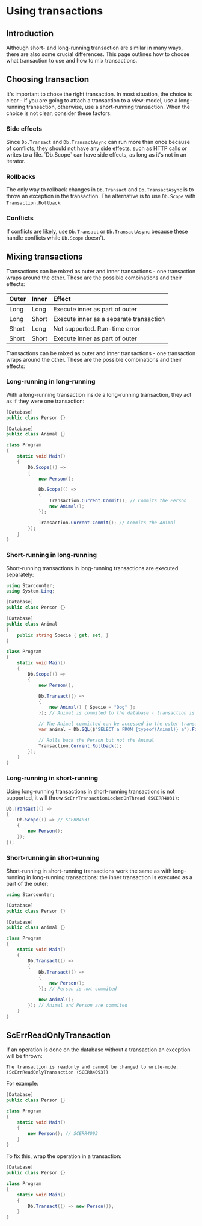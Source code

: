 # Using transactions

## Introduction

Although short- and long-running transaction are similar in many ways, there are also some crucial differences. This page outlines how to choose what transaction to use and how to mix transactions.

## Choosing transaction

It's important to chose the right transaction. In most situation, the choice is clear - if you are going to attach a transaction to a view-model, use a long-running transaction, otherwise, use a short-running transaction. When the choice is not clear, consider these factors:

### Side effects

Since `Db.Transact` and `Db.TransactAsync` can run more than once because of conflicts, they should not have any side effects, such as HTTP calls or writes to a file. \`Db.Scope\` can have side effects, as long as it's not in an iterator.

### Rollbacks

The only way to rollback changes in `Db.Transact` and `Db.TransactAsync` is to throw an exception in the transaction. The alternative is to use `Db.Scope` with `Transaction.Rollback`.

### Conflicts

If conflicts are likely, use `Db.Transact` or `Db.TransactAsync` because these handle conflicts while `Db.Scope` doesn't.

## Mixing transactions

Transactions can be mixed as outer and inner transactions - one transaction wraps around the other. These are the possible combinations and their effects:

| Outer | Inner | Effect |
| :--- | :--- | :--- |
| Long | Long | Execute inner as part of outer |
| Long | Short | Execute inner as a separate transaction |
| Short | Long | Not supported. Run-time error |
| Short | Short | Execute inner as part of outer |

Transactions can be mixed as outer and inner transactions - one transaction wraps around the other. These are the possible combinations and their effects:

### Long-running in long-running

With a long-running transaction inside a long-running transaction, they act as if they were one transaction:

```csharp
[Database]
public class Person {}

[Database]
public class Animal {}

class Program
{
    static void Main()
    {
        Db.Scope(() =>
        {
            new Person();

            Db.Scope(() =>
            {
                Transaction.Current.Commit(); // Commits the Person
                new Animal();
            });

            Transaction.Current.Commit(); // Commits the Animal
        });
    }
}
```

### Short-running in long-running

Short-running transactions in long-running transactions are executed separately: 

```csharp
using Starcounter;
using System.Linq;

[Database]
public class Person {}

[Database]
public class Animal
{
    public string Specie { get; set; }
}

class Program
{
    static void Main()
    {
        Db.Scope(() =>
        {
            new Person();

            Db.Transact(() =>
            {
                new Animal() { Specie = "Dog" };
            }); // Animal is commited to the database - transaction is done

            // The Animal committed can be accessed in the outer transaction
            var animal = Db.SQL($"SELECT a FROM {typeof(Animal)} a").First();

            // Rolls back the Person but not the Animal
            Transaction.Current.Rollback();
        });
    }
}
```

### Long-running in short-running

Using long-running transactions in short-running transactions is not supported, it will throw `ScErrTransactionLockedOnThread (SCERR4031)`:

```csharp
Db.Transact(() =>
{
    Db.Scope(() => // SCERR4031
    {
        new Person(); 
    });
}); 
```

### Short-running in short-running

Short-running in short-running transactions work the same as with long-running in long-running transactions: the inner transaction is executed as a part of the outer:

```csharp
using Starcounter;

[Database]
public class Person {}

[Database]
public class Animal {}

class Program
{
    static void Main()
    {
        Db.Transact(() =>
        {
            Db.Transact(() =>
            {
                new Person();
            }); // Person is not commited

            new Animal();
        }); // Animal and Person are commited
    }
}
```

## ScErrReadOnlyTransaction

 If an operation is done on the database without a transaction an exception will be thrown:

```text
The transaction is readonly and cannot be changed to write-mode. (ScErrReadOnlyTransaction (SCERR4093))
```

 For example:

```csharp
[Database]
public class Person {}

class Program
{
    static void Main()
    {
        new Person(); // SCERR4093
    }
}
```

 To fix this, wrap the operation in a transaction:

```csharp
[Database]
public class Person {}

class Program
{
    static void Main()
    {
        Db.Transact(() => new Person());
    }
}
```

